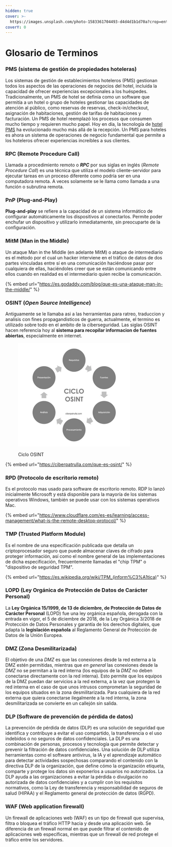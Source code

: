 ```yaml
---
hidden: true
cover: >-
  https://images.unsplash.com/photo-1583361704493-d4d4d1b1d70a?crop=entropy&cs=srgb&fm=jpg&ixid=M3wxOTcwMjR8MHwxfHNlYXJjaHwxfHxkaWNjaW9uYXJpb3xlbnwwfHx8fDE2ODQyNDIyOTh8MA&ixlib=rb-4.0.3&q=85
coverY: 0
---
```


# Glosario de Terminos

### PMS (sistema de gestión de propiedades hoteleras)

Los sistemas de gestión de establecimientos hoteleros (PMS) gestionan todos los aspectos de las operaciones de negocios del hotel, incluida la capacidad de ofrecer experiencias excepcionales a los huéspedes. Tradicionalmente, un PMS de hotel se definía como un software que permitía a un hotel o grupo de hoteles gestionar las capacidades de atención al público, como reservas de reservas, check-in/checkout, asignación de habitaciones, gestión de tarifas de habitaciones y facturación. Un PMS de hotel reemplazó los procesos que consumen mucho tiempo y requieren mucho papel. Hoy en día, la tecnología de [hotel PMS](https://www.oracle.com/es/industries/hospitality/hotel-property-management/hotel-pms-software/) ha evolucionado mucho más allá de la recepción. Un PMS para hoteles es ahora un sistema de operaciones de negocio fundamental que permite a los hoteleros ofrecer experiencias increíbles a sus clientes.

### RPC (Remote Procedure Call)

Llamada a procedimiento remoto o _**RPC**_ por sus siglas en inglés (_Remote Procedure Call_) es una técnica que utiliza el modelo cliente-servidor para ejecutar tareas en un proceso diferente como podría ser en una computadora remota. A veces solamente se le llama como llamada a una función o subrutina remota.

### PnP (Plug-and-Play)

**Plug-and-play** se refiere a la capacidad de un sistema informático de configurar automáticamente los dispositivos al conectarlos. Permite poder enchufar un dispositivo y utilizarlo inmediatamente, sin preocuparte de la configuración.

### MitM (Man in the Middle)

Un ataque Man in the Middle (en adelante MitM) o ataque de intermediario es el método por el cual un hacker interviene en el tráfico de datos de dos partes vinculadas entre sí en una comunicación haciéndose pasar por cualquiera de ellas, haciéndoles creer que se están comunicando entre ellos cuando en realidad es el intermediario quien recibe la comunicación.

{% embed url="https://es.godaddy.com/blog/que-es-una-ataque-man-in-the-middle/" %}

### OSINT (_Open Source Intelligence_)

Antiguamente se le llamaba asi a las herramientas para ratreo, traduccion y analisis con fines propagandisticos de guerra, actualmente, el termino es utilizado sobre todo en el ambito de la ciberseguridad. Las siglas OSINT hacen referencia hoy al **sistema para recopilar informacion de fuentes abiertas**, especialmente en internet.

<figure><img src="../.gitbook/assets/image (4) (1) (1) (1) (1) (1) (1).png" alt="" width="350"><figcaption><p>Ciclo OSINT</p></figcaption></figure>

{% embed url="https://ciberpatrulla.com/que-es-osint/" %}

### RPD (Protocolo de escritorio remoto)

Es el protocolo mas usado para software de escritorio remoto. RDP lo lanzó inicialmente Microsoft y está disponible para la mayoría de los sistemas operativos Windows, también se puede usar con los sistemas operativos Mac.

{% embed url="https://www.cloudflare.com/es-es/learning/access-management/what-is-the-remote-desktop-protocol/" %}

### TMP (**Trusted Platform Module**)

Es el nombre de una especificación publicada que detalla un criptoprocesador seguro que puede almacenar claves de cifrado para proteger información, así como el nombre general de las implementaciones de dicha especificación, frecuentemente llamadas el "chip TPM" o "dispositivo de seguridad TPM".

{% embed url="https://es.wikipedia.org/wiki/TPM_(inform%C3%A1tica)" %}

### LOPD (Ley Orgánica de Protección de Datos de Carácter Personal)

La **Ley Orgánica 15/1999, de 13 de diciembre, de Protección de Datos de Carácter Personal** (LOPD) fue una ley orgánica española, derogada con la entrada en vigor, el 5 de diciembre de 2018, de la Ley Orgánica 3/2018 de Protección de Datos Personales y garantía de los derechos digitales, que adapta la **legislación española** al Reglamento General de Protección de Datos de la Unión Europea.

### DMZ (Zona Desmilitarizada)

El objetivo de una _DMZ_ es que las conexiones desde la red externa a la DMZ estén permitidas, mientras que _en general_ las conexiones desde la _DMZ_ no se permitan a la red interna (los equipos de la _DMZ_ no deben conectarse directamente con la red interna). Esto permite que los equipos de la DMZ puedan dar servicios a la red externa, a la vez que protegen la red interna en el caso de que unos intrusos comprometan la seguridad de los equipos situados en la zona desmilitarizada. Para cualquiera de la red externa que quiera conectarse ilegalmente a la red interna, la zona desmilitarizada se convierte en un callejón sin salida.

### DLP (Software de prevención de pérdida de datos)

La prevención de pérdida de datos (DLP) es una solución de seguridad que identifica y contribuye a evitar el uso compartido, la transferencia o el uso indebidos o no seguros de datos confidenciales. La DLP es una combinación de personas, procesos y tecnología que permite detectar y prevenir la filtración de datos confidenciales. Una solución de DLP utiliza herramientas como el software antivirus, la IA y el aprendizaje automático para detectar actividades sospechosas comparando el contenido con la directiva DLP de la organización, que define cómo la organización etiqueta, comparte y protege los datos sin exponerlos a usuarios no autorizados. La DLP ayuda a las organizaciones a evitar la pérdida o divulgación no autorizada de datos confidenciales y a cumplir con los requisitos normativos, como la Ley de transferencia y responsabilidad de seguros de salud (HIPAA) y el Reglamento general de protección de datos (RGPD).

### WAF (Web application firewall)

Un firewall de aplicaciones web (WAF) es un tipo de firewall que supervisa, filtra o bloquea el tráfico HTTP hacia y desde una aplicación web. Se diferencia de un firewall normal en que puede filtrar el contenido de aplicaciones web específicas, mientras que un firewall de red protege el tráfico entre los servidores.
